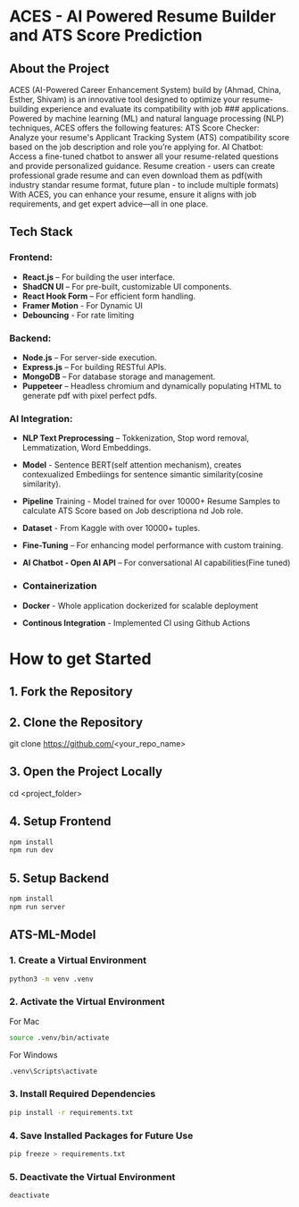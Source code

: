 # ACES - AI Powered Resume Builder and ATS Score Prediction
## About the Project
ACES (AI-Powered Career Enhancement System) build by (Ahmad, China, Esther, Shivam) is an innovative tool designed to optimize your resume-building experience and evaluate its compatibility with job ### applications. Powered by machine learning (ML) and natural language processing (NLP) techniques, ACES offers the following features:
ATS Score Checker: Analyze your resume's Applicant Tracking System (ATS) compatibility score based on the job description and role you’re applying for.
AI Chatbot: Access a fine-tuned chatbot to answer all your resume-related questions and provide personalized guidance.
Resume creation - users can create professional grade resume and can even download them as pdf(with industry standar resume format, future plan - to include multiple formats)
With ACES, you can enhance your resume, ensure it aligns with job requirements, and get expert advice—all in one place.

## Tech Stack

### Frontend:
- **React.js** – For building the user interface.
- **ShadCN UI** – For pre-built, customizable UI components.
- **React Hook Form** – For efficient form handling.
- **Framer Motion** - For Dynamic UI
- **Debouncing** - For rate limiting

### Backend:
- **Node.js** – For server-side execution.
- **Express.js** – For building RESTful APIs.
- **MongoDB** – For database storage and management.
- **Puppeteer** – Headless chromium and dynamically populating HTML to generate pdf with pixel perfect pdfs.

### AI Integration:
- **NLP Text Preprocessing** – Tokkenization, Stop word removal, Lemmatization, Word Embeddings.
- **Model** - Sentence BERT(self attention mechanism), creates contexualized Embediings for sentence simantic similarity(cosine similarity).
- **Pipeline** Training - Model trained for over 10000+ Resume Samples to calculate ATS Score based on Job descriptiona nd Job role.
- **Dataset** - From Kaggle with over 10000+ tuples.
- **Fine-Tuning** – For enhancing model performance with custom training.
- **AI Chatbot - Open AI API** – For conversational AI capabilities(Fine tuned)

- ### Containerization
- **Docker** - Whole application dockerized for scalable deployment
- **Continous Integration** - Implemented CI using Github Actions


# How to get Started

## 1. Fork the Repository
## 2. Clone the Repository  
git clone https://github.com/<your_repo_name>

## 3. Open the Project Locally
cd <project_folder>



## 4. Setup Frontend
``` bash
npm install
npm run dev
```
## 5. Setup Backend
``` bash
npm install
npm run server
```

## ATS-ML-Model
### 1. Create a Virtual Environment   
```bash
python3 -m venv .venv
```
### 2. Activate the Virtual Environment
For Mac
```bash
source .venv/bin/activate
```
For Windows
```bash
.venv\Scripts\activate

```

### 3. Install Required Dependencies
``` bash
pip install -r requirements.txt
```

### 4. Save Installed Packages for Future Use
```bash
pip freeze > requirements.txt
```

### 5. Deactivate the Virtual Environment
``` bash
deactivate
```


